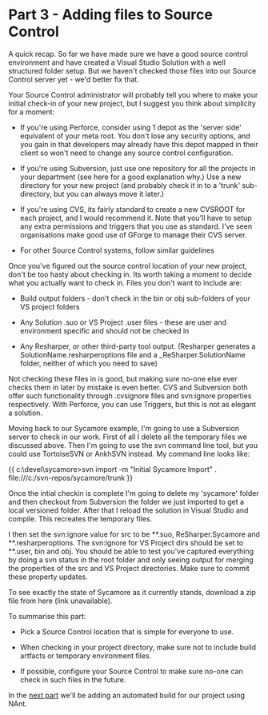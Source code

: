 # Part 3 - Adding files to Source Control
A quick recap. So far we have made sure we have a good source control environment and have created a Visual Studio Solution with a well structured folder setup. But we haven't checked those files into our Source Control server yet - we'd better fix that.

Your Source Control administrator will probably tell you where to make your initial check-in of your new project, but I suggest you think about simplicity for a moment:
* If you're using Perforce, consider using 1 depot as the 'server side' equivalent of your meta root. You don't lose any security options, and you gain in that developers may already have this depot mapped in their client so won't need to change any source control configuration.
* If you're using Subversion, just use one repository for all the projects in your department (see here for a good explanation why.) Use a new directory for your new project (and probably check it in to a 'trunk' sub-directory, but you can always move it later.) 
* If you're using CVS, its fairly standard to create a new CVSROOT for each project, and I would recommend it. Note that you'll have to setup any extra permissions and triggers that you use as standard. I've seen organisations make good use of GForge to manage their CVS server.
* For other Source Control systems, follow similar guidelines 
Once you've figured out the source control location of your new project, don't be too hasty about checking in. Its worth taking a moment to decide what you actually want to check in. Files you don't want to include are: 
* Build output folders - don't check in the bin or obj sub-folders of your VS project folders
* Any Solution .suo or VS Project .user files - these are user and environment specific and should not be checked in 
* Any Resharper, or other third-party tool output. (Resharper generates a SolutionName.resharperoptions file and a _ReSharper.SolutionName folder, neither of which you need to save) 
Not checking these files in is good, but making sure no-one else ever checks them in later by mistake is even better. CVS and Subversion both offer such functionality through .cvsignore files and svn:ignore properties respectively. With Perforce, you can use Triggers, but this is not as elegant a solution. 
Moving back to our Sycamore example, I'm going to use a Subversion server to check in our work. First of all I delete all the temporary files we discussed above. Then I'm going to use the svn command line tool, but you could use TortoiseSVN or AnkhSVN instead. My command line looks like: 

{{ c:\devel\sycamore>svn import -m "Initial Sycamore Import" . file:///c:/svn-repos/sycamore/trunk  }}

Once the intial checkin is complete I'm going to delete my 'sycamore' folder  and then checkout from Subversion the folder we just imported to get a local versioned folder. After that I reload the solution in Visual Studio and compile. This recreates the temporary files. 

I then set the svn:ignore value for src to be **.suo, ReSharper.Sycamore and **.resharperoptions. The svn:ignore for VS Project dirs should be set to **.user, bin and obj. You should be able to test you've captured everything by doing a svn status in the root folder and only seeing output for merging the properties of the src and VS Project directories. Make sure to commit these property updates.

To see exactly the state of Sycamore as it currently stands, download a zip file from here (link unavailable).

To summarise this part:
* Pick a Source Control location that is simple for everyone to use.
* When checking in your project directory, make sure not to include build artfacts or temporary environment files.
* If possible, configure your Source Control to make sure no-one can check in such files in the future.

In the [next part](http://www.codeplex.com/treesurgeon/Wiki/View.aspx?title=DevelopmentTreePart4) we'll be adding an automated build for our project using NAnt.
